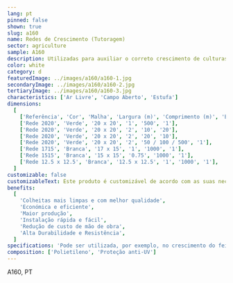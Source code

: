 ```yaml
---
lang: pt
pinned: false
shown: true
slug: a160
name: Redes de Crescimento (Tutoragem)
sector: agriculture
sample: A160
description: Utilizadas para auxiliar o correto crescimento de culturas de plantas trepadeiras (verticais) e culturas hortícolas ou florícolas (horizontais).
color: white
category: d
featuredImage: ../images/a160/a160-1.jpg
secondaryImage: ../images/a160/a160-2.jpg
tertiaryImage: ../images/a160/a160-3.jpg
characteristics: ['Ar Livre', 'Campo Aberto', 'Estufa']
dimensions:
  [
    ['Referência', 'Cor', 'Malha', 'Largura (m)', 'Comprimento (m)', 'Embalagem'],
    ['Rede 2020', 'Verde', '20 x 20', '1', '500', '1'],
    ['Rede 2020', 'Verde', '20 x 20', '2', '10', '20'],
    ['Rede 2020', 'Verde', '20 x 20', '2', '20', '10'],
    ['Rede 2020', 'Verde', '20 x 20', '2', '50 / 100 / 500', '1'],
    ['Rede 1715', 'Branca', '17 x 15', '1', '1000', '1'],
    ['Rede 1515', 'Branca', '15 x 15', '0.75', '1000', '1'],
    ['Rede 12.5 x 12.5', 'Branca', '12.5 x 12.5', '1', '1000', '1'],
  ]
customizable: false
customizableText: Este produto é customizável de acordo com as suas necessidades. Contacte-nos para mais informações.
benefits:
  [
    'Colheitas mais limpas e com melhor qualidade',
    'Económica e eficiente',
    'Maior produção',
    'Instalação rápida e fácil',
    'Redução de custo de mão de obra',
    'Alta Durabilidade e Resistência',
  ]
specifications: 'Pode ser utilizada, por exemplo, no crescimento do feijã ou flores. Permite guiar as plantas para um crescimento mais correto, de modo a promover um melhor arejamento e uma maior facilidade de colheita e trato.'
composition: ['Polietileno', 'Proteção anti-UV']
---
```


A160, PT
